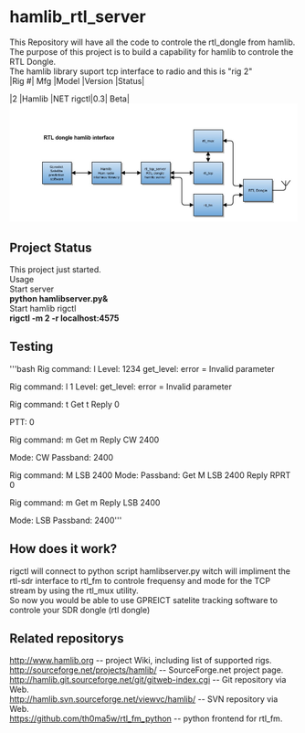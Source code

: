 # hamlib_rtl_server
This Repository will have all the code to controle the rtl_dongle from hamlib.<br>
The purpose of this project is to build a capability for hamlib to controle the RTL Dongle.<br>
The hamlib library suport tcp interface to radio and this is "rig 2"<br>
 |Rig #| Mfg     |Model    |Version    |Status|<br>

 |2  |Hamlib |NET rigctl|0.3| Beta|<br>
![Alt text](rtl_dongle_hamlib_server.jpg?raw=true "Block diagram")<br>
## Project Status
This project just started.<br>
Usage<br>
Start server<br>
<b>python hamlibserver.py&</b> <br>
Start hamlib rigctl<br>
<b>rigctl -m 2 -r localhost:4575</b><br>
## Testing
'''bash
Rig command: l
Level: 1234
get_level: error = Invalid parameter

Rig command: l 1
Level: get_level: error = Invalid parameter

Rig command: t
Get t
Reply 0

PTT: 0

Rig command: m
Get m
Reply CW
2400

Mode: CW
Passband: 2400

Rig command: M LSB 2400
Mode: Passband: Get M LSB 2400
Reply RPRT 0


Rig command: m
Get m
Reply LSB
2400

Mode: LSB
Passband: 2400'''

## How does it work?
rigctl will connect to python script hamlibserver.py witch will impliment the rtl-sdr interface to rtl_fm to controle frequensy and mode for the TCP stream by using the rtl_mux utility.<br>
So now you would be able to use GPREICT satelite tracking software to controle your SDR dongle (rtl dongle)<br>
## Related repositorys
http://www.hamlib.org -- project Wiki, including list of supported rigs.<br>
http://sourceforge.net/projects/hamlib/ -- SourceForge.net project page.<br>
http://hamlib.git.sourceforge.net/git/gitweb-index.cgi -- Git repository via Web.<br>
http://hamlib.svn.sourceforge.net/viewvc/hamlib/ -- SVN repository via Web.<br>
https://github.com/th0ma5w/rtl_fm_python -- python frontend for rtl_fm.<br>
